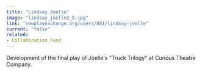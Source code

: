 ```yaml
---
title: "Lindsay Joelle"
image: "lindsay_joelle2_0.jpg"
link: "newplayexchange.org/users/881/lindsay-joelle"
current: "false"
related:
- Collaboration Fund
---
```


Development of the final play of Joelle's "Truck Trilogy" at Curious Theatre Company.

